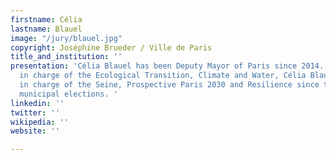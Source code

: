 ```yaml
---
firstname: Célia
lastname: Blauel
image: "/jury/blauel.jpg"
copyright: Joséphine Brueder / Ville de Paris
title_and_institution: ''
presentation: 'Célia Blauel has been Deputy Mayor of Paris since 2014. After a mandate
  in charge of the Ecological Transition, Climate and Water, Célia Blauel has been
  in charge of the Seine, Prospective Paris 2030 and Resilience since the June 2020
  municipal elections. '
linkedin: ''
twitter: ''
wikipedia: ''
website: ''

---
```

